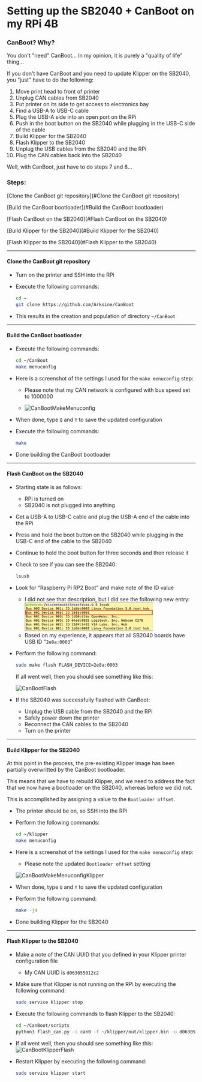 # Setting up the SB2040 + CanBoot on my RPi 4B

### CanBoot? Why?

You don't "need" CanBoot...  In my opinion, it is purely a "quality of life" thing... 

If you don't have CanBoot and you need to update Klipper on the SB2040, you "just" have to do the following:

1. Move print head to front of printer 
2. Unplug CAN cables from SB2040
3. Put printer on its side to get access to electronics bay
4. Find a USB-A to USB-C cable
5. Plug the USB-A side into an open port on the RPi
6. Push in the boot button on the SB2040 while plugging in the USB-C side of the cable
7. Build Klipper for the SB2040
8. Flash Klipper to the SB2040
9. Unplug the USB cables from the SB2040 and the RPi
10. Plug the CAN cables back into the SB2040



Well, with CanBoot, just have to do steps 7 and 8...



### Steps:

[Clone the CanBoot git repository](#Clone the CanBoot git repository)

[Build the CanBoot bootloader](#Build the CanBoot bootloader)

[Flash CanBoot on the SB2040](#Flash CanBoot on the SB2040)

[Build Klipper for the SB2040](#Build Klipper for the SB2040)

[Flash Klipper to the SB2040](#Flash Klipper to the SB2040)



-------



#### Clone the CanBoot git repository

- Turn on the printer and SSH into the RPi
- Execute the following commands:

  ```sh
  cd ~
  git clone https://github.com/Arksine/CanBoot
  ```

- This results in the creation and population of directory `~/CanBoot`



------



#### Build the CanBoot bootloader

- Execute the following commands:

  ```sh
  cd ~/CanBoot
  make menuconfig
  ```
  
- Here is a screenshot of the settings I used for the `make menuconfig` step:

  - Please note that my CAN network is configured with bus speed set to 1000000

  - ![CanBootMakeMenuconfig](/Users/corruiten/Documents/GitHub/Voron-Related/CANbus/Documentation/SB2040_CAN/images/CanBootMakeMenuconfig.png)

- When done, type `Q` and `Y` to save the updated configuration

- Execute the following commands:

  ```sh
  make
  ```

- Done building the CanBoot bootloader



----



#### Flash CanBoot on the SB2040

- Starting state is as follows:
  - RPi is turned on
  - SB2040 is not plugged into anything
- Get a USB-A to USB-C cable and plug the USB-A end of the cable into the RPi
- Press and hold the boot button on the SB2040 while plugging in the USB-C end of the cable to the SB2040
- Continue to hold the boot button for three seconds and then release it
- Check to see if you can see the SB2040:

  ```sh
  lsusb
  ```
- Look for “Raspberry Pi RP2 Boot” and make note of the ID value

  -   I did not see that description, but I did see the following new entry:
      <img src="./images/lsusbCommandResults.png" width="75%" height="75%" alt="Printer"/>
  -   Based on my experience, it appears that all SB2040 boards have USB ID "`2e8a:0003`"

- Perform the following command:
  ```sh
  sudo make flash FLASH_DEVICE=2e8a:0003
  ```

  If all went well, then you should see something like this:
  
  ![CanBootFlash](/Users/corruiten/Documents/GitHub/Voron-Related/CANbus/Documentation/SB2040_CAN/images/CanBootFlash.png)
  
- If the SB2040 was successfully flashed with CanBoot:

  - Unplug the USB cable from the SB2040 and the RPi
  - Safely power down the printer
  - Reconnect the CAN cables to the SB2040
  - Turn on the printer




------



#### Build Klipper for the SB2040

At this point in the process, the pre-existing Klipper image has been partially overwritted by the CanBoot bootloader.

This means that we have to rebuild Klipper, and we need to address the fact that we now have a bootloader on the SB2040, whereas before we did not.

This is accomplished by assigning a value to the `Bootloader offset`. 



- The printer should be on, so SSH into the RPi

- Perform the following commands:
  ```sh
  cd ~/klipper
  make menuconfig
  ```

- Here is a screenshot of the settings I used for the `make menuconfig` step:

  - Please note the updated `Bootloader offset` setting

  ![CanBootMakeMenuconfigKlipper](/Users/corruiten/Documents/GitHub/Voron-Related/CANbus/Documentation/SB2040_CAN/images/CanBootMakeMenuconfigKlipper.png)

- When done, type `Q` and `Y` to save the updated configuration

- Perform the following command:

  ```sh
  make -j4
  ```

- Done building Klipper for the SB2040



-----



#### Flash Klipper to the SB2040



- Make a note of the CAN UUID that you defined in your Klipper printer configuration file

  - My CAN UUID is `d063055012c2`

- Make sure that Klipper is not running on the RPi by executing the following command:

  ```sh
  sudo service klipper stop
  ```

- Execute the following commands to flash Klipper to the SB2040:

  ```sh
  cd ~/CanBoot/scripts
  python3 flash_can.py -i can0 -f ~/klipper/out/klipper.bin -u d063055012c2
  ```

- If all went well, then you should see something like this:		
	<img src="/Users/corruiten/Documents/GitHub/Voron-Related/CANbus/Documentation/SB2040_CAN/images/CanBootKlipperFlash.png" alt="CanBootKlipperFlash"  />	
	
- Restart Klipper by executing the following command:
	
	```sh
	sudo service klipper start
	```
	
	
